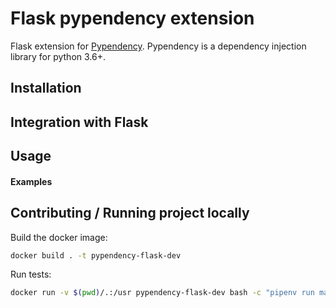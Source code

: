 # Flask pypendency extension
Flask extension for [Pypendency](https://github.com/Feverup/pypendency). 
Pypendency is a dependency injection library for python 3.6+.

## Installation

## Integration with Flask

## Usage

#### Examples

## Contributing / Running project locally
Build the docker image:
```bash
docker build . -t pypendency-flask-dev
```

Run tests:
```bash
docker run -v $(pwd)/.:/usr pypendency-flask-dev bash -c "pipenv run make run-tests"
```
